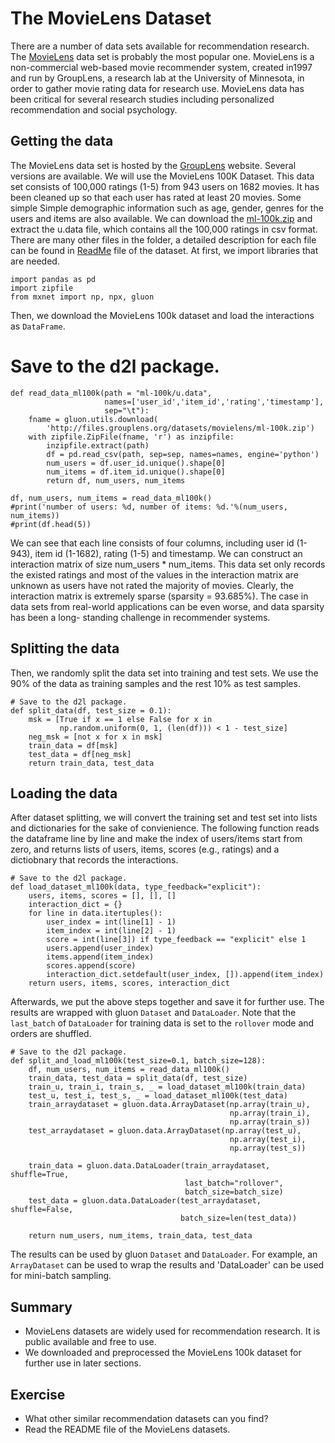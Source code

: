 
#  The MovieLens Dataset

There are a number of data sets available for recommendation research. The [MovieLens](https://movielens.org/) data set is probably the most popular one. MovieLens is a non-commercial web-based movie recommender system, created in1997 and run by GroupLens, a research lab at the University of Minnesota, in order to gather movie rating data for research use.  MovieLens data has been critical for several research studies including personalized recommendation and social psychology.  


## Getting the data

The MovieLens data set is hosted by the [GroupLens](https://grouplens.org/datasets/movielens/) website. Several versions are available. We will use the MovieLens 100K Dataset.   This data set consists of 100,000 ratings (1-5) from 943 users on 1682 movies. It has been cleaned up so that each user has rated at least 20 movies. Some simple Simple demographic information such as age, gender, genres for the users and items are also available.  We can download the [ml-100k.zip](http://files.grouplens.org/datasets/movielens/ml-100k.zip) and extract the u.data file, which contains all the 100,000 ratings in csv format. There are many other files in the folder, a detailed description for each file can be found in [ReadMe](http://files.grouplens.org/datasets/movielens/ml-100k-README.txt) file of the dataset. At first, we import libraries that are needed.


```
import pandas as pd
import zipfile
from mxnet import np, npx, gluon
```

Then, we download the MovieLens 100k dataset and load the interactions as `DataFrame`.
# Save to the d2l package.
```
def read_data_ml100k(path = "ml-100k/u.data", 
                     names=['user_id','item_id','rating','timestamp'],
                     sep="\t"):
    fname = gluon.utils.download(
        'http://files.grouplens.org/datasets/movielens/ml-100k.zip')
    with zipfile.ZipFile(fname, 'r') as inzipfile:
        inzipfile.extract(path)
        df = pd.read_csv(path, sep=sep, names=names, engine='python')
        num_users = df.user_id.unique().shape[0]
        num_items = df.item_id.unique().shape[0]
        return df, num_users, num_items

df, num_users, num_items = read_data_ml100k()
#print('number of users: %d, number of items: %d.'%(num_users, num_items))
#print(df.head(5))
```

We can see that each line consists of four columns, including user id (1-943), item id (1-1682), rating (1-5) and timestamp. We can construct an interaction matrix of size $\text{num_users} * \text{num_items}$.  This data set only
records the existed ratings and most of the values in the interaction matrix are unknown as users have not rated the majority of movies. Clearly, the interaction matrix is extremely sparse (sparsity = 93.685%). The case in data sets from real-world applications can be even worse, and data sparsity has been a long- standing challenge in recommender systems.

## Splitting the data

Then, we randomly split the data set into training and test sets.  We use the 90% of the data as training samples and the rest 10% as test samples.


```
# Save to the d2l package.
def split_data(df, test_size = 0.1):
    msk = [True if x == 1 else False for x in 
           np.random.uniform(0, 1, (len(df))) < 1 - test_size]
    neg_msk = [not x for x in msk]
    train_data = df[msk]
    test_data = df[neg_msk]
    return train_data, test_data
```

## Loading the data
After dataset splitting, we will convert the training set and test set into lists and dictionaries for the sake of convienience. The following function reads the dataframe line by line and make the index of users/items start from zero, and returns lists of users, items, scores (e.g., ratings) and a dictiobnary that records the interactions.


```
# Save to the d2l package.
def load_dataset_ml100k(data, type_feedback="explicit"):
    users, items, scores = [], [], []
    interaction_dict = {}
    for line in data.itertuples():
        user_index = int(line[1] - 1)
        item_index = int(line[2] - 1)
        score = int(line[3]) if type_feedback == "explicit" else 1
        users.append(user_index)
        items.append(item_index)
        scores.append(score)
        interaction_dict.setdefault(user_index, []).append(item_index)
    return users, items, scores, interaction_dict
```

Afterwards, we put the above steps together and save it for further use. The results are wrapped with gluon `Dataset` and `DataLoader`. Note that the `last_batch` of `DataLoader` for training data is set to the `rollover` mode and orders are shuffled.


```
# Save to the d2l package.
def split_and_load_ml100k(test_size=0.1, batch_size=128):
    df, num_users, num_items = read_data_ml100k()
    train_data, test_data = split_data(df, test_size)
    train_u, train_i, train_s, _ = load_dataset_ml100k(train_data)
    test_u, test_i, test_s, _ = load_dataset_ml100k(test_data) 
    train_arraydataset = gluon.data.ArrayDataset(np.array(train_u), 
                                                 np.array(train_i), 
                                                 np.array(train_s))
    test_arraydataset = gluon.data.ArrayDataset(np.array(test_u), 
                                                 np.array(test_i), 
                                                 np.array(test_s))

    train_data = gluon.data.DataLoader(train_arraydataset, shuffle=True, 
                                       last_batch="rollover", 
                                       batch_size=batch_size)
    test_data = gluon.data.DataLoader(test_arraydataset, shuffle=False, 
                                      batch_size=len(test_data))

    return num_users, num_items, train_data, test_data
```

The results can be used by gluon `Dataset` and `DataLoader`. For example, an `ArrayDataset` can be used to wrap the results and 'DataLoader' can be used for mini-batch sampling.

## Summary 
* MovieLens datasets are widely used for recommendation research. It is public available and free to use.
* We downloaded and preprocessed the MovieLens 100k dataset for further use in later sections. 

## Exercise
* What other similar recommendation datasets can you find?
* Read the README file of the MovieLens datasets.

